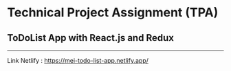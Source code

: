 # Technical Project Assignment (TPA)

## ToDoList App with React.js and Redux

---

Link Netlify : https://mei-todo-list-app.netlify.app/

